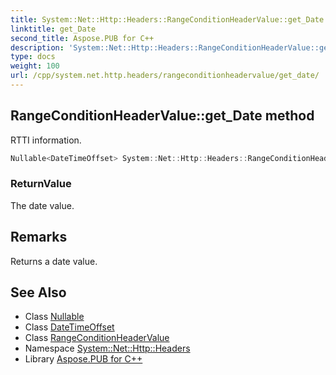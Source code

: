 ```yaml
---
title: System::Net::Http::Headers::RangeConditionHeaderValue::get_Date method
linktitle: get_Date
second_title: Aspose.PUB for C++
description: 'System::Net::Http::Headers::RangeConditionHeaderValue::get_Date method. RTTI information in C++.'
type: docs
weight: 100
url: /cpp/system.net.http.headers/rangeconditionheadervalue/get_date/
---
```

## RangeConditionHeaderValue::get_Date method


RTTI information.

```cpp
Nullable<DateTimeOffset> System::Net::Http::Headers::RangeConditionHeaderValue::get_Date()
```


### ReturnValue

The date value.
## Remarks


Returns a date value. 
## See Also

* Class [Nullable](../../../system/nullable/)
* Class [DateTimeOffset](../../../system/datetimeoffset/)
* Class [RangeConditionHeaderValue](../)
* Namespace [System::Net::Http::Headers](../../)
* Library [Aspose.PUB for C++](../../../)
